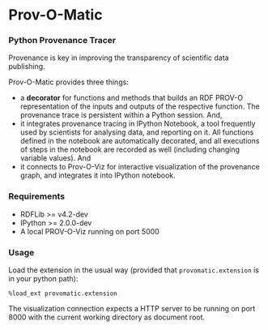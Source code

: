 # Prov-O-Matic
### Python Provenance Tracer

Provenance is key in improving the transparency of scientific data publishing. 

Prov-O-Matic provides three things:

* a **decorator** for functions and methods that builds an RDF PROV-O representation of the inputs and outputs of the respective function. The provenance trace is persistent within a Python session. And,
* it integrates provenance tracing in IPython Notebook, a tool frequently used by scientists for analysing data, and reporting on it. All functions defined in the notebook are automatically decorated, and all executions of steps in the notebook are recorded as well (including changing variable values). And
* it connects to Prov-O-Viz for interactive visualization of the provenance graph, and integrates it into IPython notebook.

### Requirements

* RDFLib >= v4.2-dev
* IPython >= 2.0.0-dev
* A local PROV-O-Viz running on port 5000

### Usage

Load the extension in the usual way (provided that `provomatic.extension` is in your python path):

```%load_ext provomatic.extension```

The visualization connection expects a HTTP server to be running on port 8000 with the current working directory as document root.